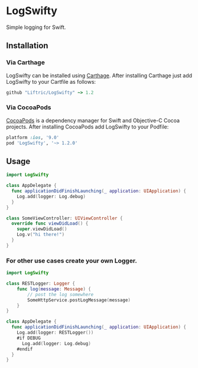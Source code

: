 # LogSwifty

Simple logging for Swift.

## Installation

### Via Carthage

LogSwifty can be installed using [Carthage](https://github.com/Carthage/Carthage). After installing Carthage just add LogSwifty to your Cartfile as follows:

```ruby
github "Liftric/LogSwifty" ~> 1.2
```

### Via CocoaPods

[CocoaPods](http://cocoapods.org) is a dependency manager for Swift and Objective-C Cocoa projects. After installing CocoaPods add LogSwifty to your Podfile:

```ruby
platform :ios, '9.0'
pod 'LogSwifty', '~> 1.2.0'
```

## Usage

```swift
import LogSwifty

class AppDelegate {
  func applicationDidFinishLaunching(_ application: UIApplication) {
    Log.add(logger: Log.debug)
  }
}

class SomeViewController: UIViewController {
  override func viewDidLoad() {
    super.viewDidLoad()
    Log.v("hi there!")
  }
}
```

### For other use cases create your own Logger.

```swift
import LogSwifty

class RESTLogger: Logger {
    func log(message: Message) {
        // post the log somewhere
        SomeHttpService.postLogMessage(message)
    }
}

class AppDelegate {
  func applicationDidFinishLaunching(_ application: UIApplication) {
    Log.add(logger: RESTLogger())
    #if DEBUG
      Log.add(logger: Log.debug)
    #endif
  }
}
```
